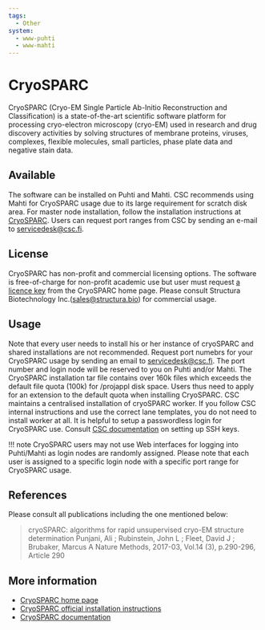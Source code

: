 ```yaml
---
tags:
  - Other
system:
  - www-puhti
  - www-mahti
---
```


# CryoSPARC

CryoSPARC (Cryo-EM Single Particle Ab-Initio Reconstruction and Classification) is a state-of-the-art scientific software platform for processing cryo-electron microscopy (cryo-EM) used in research and drug discovery activities by solving structures of membrane proteins, viruses, complexes, flexible molecules, small particles, phase plate data and negative stain data.


## Available

 The software can be installed on Puhti and Mahti. CSC recommends using Mahti for CryoSPARC usage due to its large requirement for scratch disk area. For master node installation, follow the installation instructions at [CryoSPARC](https://cryosparc.com/docs/reference/install/). Users can request port ranges from CSC by sending an e-mail to <servicedesk@csc.fi>.


## License

CryoSPARC has non-profit and commercial licensing options. The software is free-of-charge for non-profit academic use but user must request [a licence key](https://cryosparc.com/download/) from the CryoSPARC home page. Please consult Structura Biotechnology Inc.(<sales@structura.bio>) for commercial usage.


## Usage

Note that every user needs to install his or her instance of cryoSPARC and shared installations are not recommended. Request port numebrs for your CryoSPARC usage by sending an email to <servicedesk@csc.fi>. The port number and login node will be reserved to you on Puhti and/or Mahti. The CryoSPARC installation tar file contains over 160k files which exceeds the default file quota (100k) for /projappl disk space. Users thus need to apply for an extension to the default quota when installing CryoSPARC. CSC maintains a centralised installation of cryoSPARC worker. If you follow CSC internal instructions and use the correct lane templates, you do not need to install worker at all. It is helpful to setup a passwordless login for CryoSPARC use. Consult  [CSC documentation](../computing/connecting.md) on setting up SSH keys.


!!! note
    CryoSPARC users may not use Web interfaces for logging into Puhti/Mahti as login nodes are randomly assigned. Please note that each user is assigned to a specific login node with a specific port range for CryoSPARC usage. 


## References

Please consult all publications including the one mentioned below:

> cryoSPARC: algorithms for rapid unsupervised cryo-EM structure determination
Punjani, Ali ; Rubinstein, John L ; Fleet, David J ; Brubaker, Marcus A
Nature Methods, 2017-03, Vol.14 (3), p.290-296, Article 290


## More information

- [CryoSPARC home page](https://cryosparc.com/)
- [CryoSPARC official installation instructions](https://guide.cryosparc.com/setup-configuration-and-management/how-to-download-install-and-configure)
- [CryoSPARC documentation](https://guide.cryosparc.com/)  
